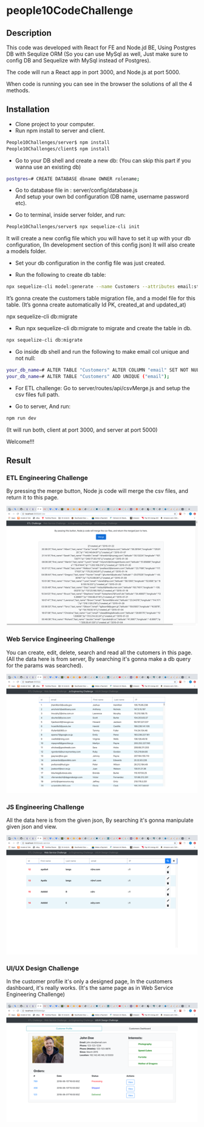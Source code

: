 # people10CodeChallenge

## Description

This code was developed with React for FE and Node.jd BE, Using Postgres DB with Sequlize ORM (So you can use MySql as well, Just make sure to config DB and Sequelize with MySql instead of Postgres).

The code will run a React app in port 3000, and Node.js at port 5000.

When code is running you can see in the browser the solutions of all the 4 methods.

## Installation

- Clone project to your computer.
- Run npm install to server and client.

```sh
People10Challenges/server$ npm install
People10Challenges/client$ npm install
```

- Go to your DB shell and create a new db:
  (You can skip this part if you wanna use an existing db)

```sh
postgres=# CREATE DATABASE dbname OWNER rolename;
```

- Go to database file in : server/config/database.js  
  And setup your own bd configuration (DB name, username password etc).

- Go to terminal, inside server folder, and run:

```sh
People10Challenges/server$ npx sequelize-cli init
```

It will create a new config file which you will have to set it up with your db configuration, (In development section of this config json)
It will also create a models folder.

- Set your db configuration in the config file was just created.

- Run the following to create db table:

```sh
npx sequelize-cli model:generate --name Customers --attributes email:string,first_name:string,last_name:string,ip:string,latitude:float,longitude:float
```

It’s gonna create the customers table migration file, and a model file for this table.
(It’s gonna create automatically Id PK, created_at and updated_at)

npx sequelize-cli db:migrate

- Run npx sequelize-cli db:migrate to migrate and create the table in db.

```sh
npx sequelize-cli db:migrate
```

- Go inside db shell and run the following to make email col unique and not null:

```sh
your_db_name=# ALTER TABLE "Customers" ALTER COLUMN "email" SET NOT NULL;
your_db_name=# ALTER TABLE "Customers" ADD UNIQUE ("email");
```

- For ETL challenge: Go to server/routes/api/csvMerge.js and setup the csv files full path.

- Go to server, And run:

```sh
npm run dev
```

(It will run both, client at port 3000, and server at port 5000)

Welcome!!!

## Result

### ETL Engineering Challenge

By pressing the merge button, Node js code will merge the csv files, and return it to this page.

![Alt text](./client/src/img/readmeImg/etlScreen.png "ETL Engineering Challenge")

### Web Service Engineering Challenge

You can create, edit, delete, search and read all the cutomers in this page.
(All the data here is from server, By searching it's gonna make a db query for the params was searched).

![Alt text](./client/src/img/readmeImg/jsScreen.png "Web Service Engineering Challenge")

### JS Engineering Challenge

All the data here is from the given json, By searching it's gonna manipulate given json and view.

![Alt text](./client/src/img/readmeImg/webServiceScreen.png "JS Engineering Challenge")

### UI/UX Design Challenge

In the customer profile it's only a designed page, In the customers dashboard, it's really works.
(It's the same page as in Web Service Engineering Challenge)

![Alt text](./client/src/img/readmeImg/profileScreen.png "UI/UX Design Challenge")
